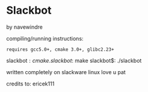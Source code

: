 # Slackbot
by navewindre

compiling/running instructions:
```
requires gcc5.0+, cmake 3.0+, glibc2.23+
```

slackbot$: cmake .
slackbot$: make
slackbot$: ./slackbot

written completely on slackware linux
love u pat

credits to: 
ericek111
